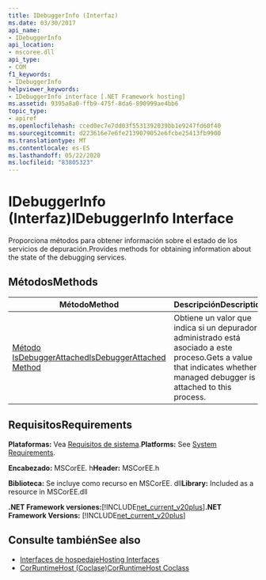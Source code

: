 ```yaml
---
title: IDebuggerInfo (Interfaz)
ms.date: 03/30/2017
api_name:
- IDebuggerInfo
api_location:
- mscoree.dll
api_type:
- COM
f1_keywords:
- IDebuggerInfo
helpviewer_keywords:
- IDebuggerInfo interface [.NET Framework hosting]
ms.assetid: 9395a8a0-ffb9-475f-8da6-890999ae4bb6
topic_type:
- apiref
ms.openlocfilehash: cced0ec7e7dd03f5531392039bb1e9247fd60f40
ms.sourcegitcommit: d223616e7e6fe2139079052e6fcbe25413fb9900
ms.translationtype: MT
ms.contentlocale: es-ES
ms.lasthandoff: 05/22/2020
ms.locfileid: "83805323"
---
```

# <a name="idebuggerinfo-interface"></a><span data-ttu-id="693c9-102">IDebuggerInfo (Interfaz)</span><span class="sxs-lookup"><span data-stu-id="693c9-102">IDebuggerInfo Interface</span></span>
<span data-ttu-id="693c9-103">Proporciona métodos para obtener información sobre el estado de los servicios de depuración.</span><span class="sxs-lookup"><span data-stu-id="693c9-103">Provides methods for obtaining information about the state of the debugging services.</span></span>  
  
## <a name="methods"></a><span data-ttu-id="693c9-104">Métodos</span><span class="sxs-lookup"><span data-stu-id="693c9-104">Methods</span></span>  
  
|<span data-ttu-id="693c9-105">Método</span><span class="sxs-lookup"><span data-stu-id="693c9-105">Method</span></span>|<span data-ttu-id="693c9-106">Descripción</span><span class="sxs-lookup"><span data-stu-id="693c9-106">Description</span></span>|  
|------------|-----------------|  
|[<span data-ttu-id="693c9-107">Método IsDebuggerAttached</span><span class="sxs-lookup"><span data-stu-id="693c9-107">IsDebuggerAttached Method</span></span>](idebuggerinfo-isdebuggerattached-method.md)|<span data-ttu-id="693c9-108">Obtiene un valor que indica si un depurador administrado está asociado a este proceso.</span><span class="sxs-lookup"><span data-stu-id="693c9-108">Gets a value that indicates whether a managed debugger is attached to this process.</span></span>|  
  
## <a name="requirements"></a><span data-ttu-id="693c9-109">Requisitos</span><span class="sxs-lookup"><span data-stu-id="693c9-109">Requirements</span></span>  
 <span data-ttu-id="693c9-110">**Plataformas:** Vea [Requisitos de sistema](../../get-started/system-requirements.md).</span><span class="sxs-lookup"><span data-stu-id="693c9-110">**Platforms:** See [System Requirements](../../get-started/system-requirements.md).</span></span>  
  
 <span data-ttu-id="693c9-111">**Encabezado:** MSCorEE. h</span><span class="sxs-lookup"><span data-stu-id="693c9-111">**Header:** MSCorEE.h</span></span>  
  
 <span data-ttu-id="693c9-112">**Biblioteca:** Se incluye como recurso en MSCorEE. dll</span><span class="sxs-lookup"><span data-stu-id="693c9-112">**Library:** Included as a resource in MSCorEE.dll</span></span>  
  
 <span data-ttu-id="693c9-113">**.NET Framework versiones:**[!INCLUDE[net_current_v20plus](../../../../includes/net-current-v20plus-md.md)]</span><span class="sxs-lookup"><span data-stu-id="693c9-113">**.NET Framework Versions:** [!INCLUDE[net_current_v20plus](../../../../includes/net-current-v20plus-md.md)]</span></span>  
  
## <a name="see-also"></a><span data-ttu-id="693c9-114">Consulte también</span><span class="sxs-lookup"><span data-stu-id="693c9-114">See also</span></span>

- [<span data-ttu-id="693c9-115">Interfaces de hospedaje</span><span class="sxs-lookup"><span data-stu-id="693c9-115">Hosting Interfaces</span></span>](hosting-interfaces.md)
- [<span data-ttu-id="693c9-116">CorRuntimeHost (Coclase)</span><span class="sxs-lookup"><span data-stu-id="693c9-116">CorRuntimeHost Coclass</span></span>](corruntimehost-coclass.md)
